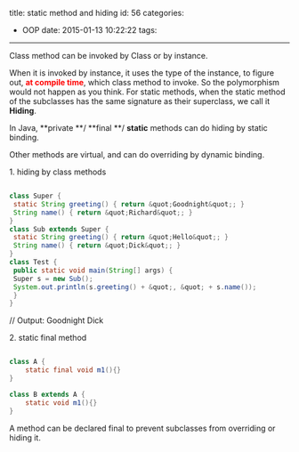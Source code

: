 title: static method and hiding
id: 56
categories:
  - OOP
date: 2015-01-13 10:22:22
tags:
---

Class method can be invoked by Class or by instance.

When it is invoked by instance, it uses the type of the instance, to figure out, **<span style="color: #ff0000;">at compile time</span>**, which class method to invoke.
So the polymorphism would not happen as you think.
For static methods, when the static method of the subclasses has the same signature as their superclass, we call it **Hiding**.

In Java, **private **/ **final **/ **static** methods can do hiding by static binding.

Other methods are virtual, and can do overriding by dynamic binding.

1\. hiding by class methods

``` java

class Super {
 static String greeting() { return &quot;Goodnight&quot;; }
 String name() { return &quot;Richard&quot;; }
}
class Sub extends Super {
 static String greeting() { return &quot;Hello&quot;; }
 String name() { return &quot;Dick&quot;; }
}
class Test {
 public static void main(String[] args) {
 Super s = new Sub();
 System.out.println(s.greeting() + &quot;, &quot; + s.name());
 }
}
```

// Output: Goodnight Dick

2\. static final method

``` java

class A {
    static final void m1(){}
}

class B extends A {
    static void m1(){}
}
```

A method can be declared final to prevent subclasses from overriding or hiding it.
